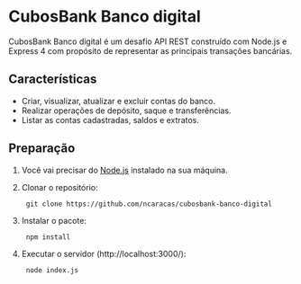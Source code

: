 # CubosBank Banco digital
CubosBank Banco digital é um desafio API REST construído com Node.js e Express 4 com propósito de representar as principais transações bancárias.

Características
--------
- Criar, visualizar, atualizar e excluir contas do banco.
- Realizar operações de depósito, saque e transferências.
- Listar as contas cadastradas, saldos e extratos.

Preparação
---------------
1. Você vai precisar do [Node.js](http://nodejs.org/) instalado na sua máquina.  
2. Clonar o repositório:

		git clone https://github.com/ncaracas/cubosbank-banco-digital

3. Instalar o pacote:

		npm install

4. Executar o servidor (http://localhost:3000/):

		node index.js
